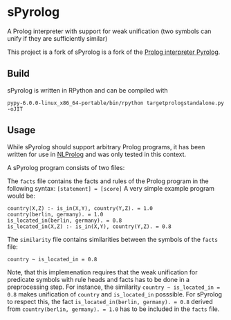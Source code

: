 # sPyrolog
A Prolog interpreter with support for weak unification (two symbols can unify if they are sufficiently similar)

This project is a fork of sPyrolog is a fork of the [Prolog interpreter Pyrolog](https://bitbucket.org/cfbolz/pyrolog/).

## Build
sPyrolog is written in RPython and can be compiled with

```pypy-6.0.0-linux_x86_64-portable/bin/rpython targetprologstandalone.py -oJIT```

## Usage
While sPyrolog should support arbitrary Prolog programs, it has been written for use in [NLProlog](https://github.com/leonweber/nlprolog) and was only tested in this context.

A sPyrolog program consists of two files:

The `facts` file contains the facts and rules of the Prolog program in the following syntax: `[statement] = [score]`
A very simple example program would be:

```
country(X,Z) :- is_in(X,Y), country(Y,Z). = 1.0
country(berlin, germany). = 1.0
is_located_in(berlin, germany). = 0.8
is_located_in(X,Z) :- is_in(X,Y), country(Y,Z). = 0.8
```

The `similarity` file contains similarities between the symbols of the `facts` file:

```
country ~ is_located_in = 0.8
```

Note, that this implemenation requires that the weak unification for predicate symbols with rule heads and facts has to be done in a preprocessing step.
For instance, the similarity `country ~ is_located_in = 0.8` makes unification of `country` and `is_located_in` posssible.
For sPyrolog to respect this, the fact `is_located_in(berlin, germany). = 0.8` derived from `country(berlin, germany). = 1.0` has to be included in the `facts` file.
